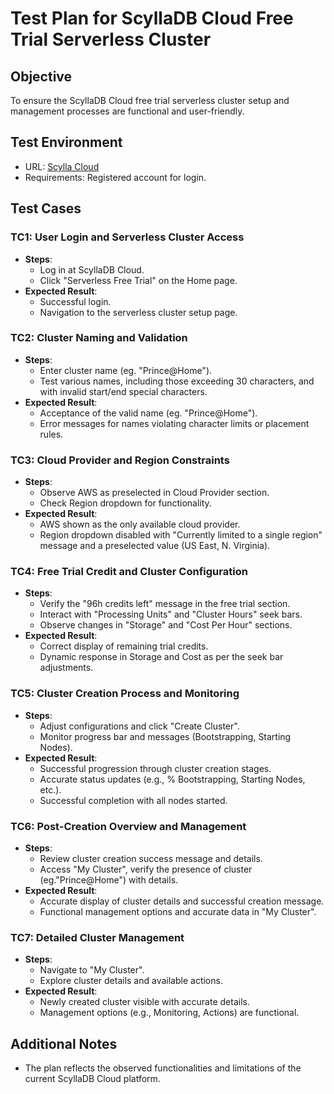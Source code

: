 # Test Plan for ScyllaDB Cloud Free Trial Serverless Cluster

## Objective

To ensure the ScyllaDB Cloud free trial serverless cluster setup and management processes are functional and user-friendly.

## Test Environment

- URL: [Scylla Cloud](https://cloud.scylladb.com/account/login)
- Requirements: Registered account for login.

## Test Cases

### TC1: User Login and Serverless Cluster Access

- **Steps**:
  - Log in at ScyllaDB Cloud.
  - Click "Serverless Free Trial" on the Home page.
- **Expected Result**:
  - Successful login.
  - Navigation to the serverless cluster setup page.

### TC2: Cluster Naming and Validation

- **Steps**:
  - Enter cluster name (eg. "Prince@Home").
  - Test various names, including those exceeding 30 characters, and with invalid start/end special characters.
- **Expected Result**:
  - Acceptance of the valid name (eg. "Prince@Home").
  - Error messages for names violating character limits or placement rules.

### TC3: Cloud Provider and Region Constraints

- **Steps**:
  - Observe AWS as preselected in Cloud Provider section.
  - Check Region dropdown for functionality.
- **Expected Result**:
  - AWS shown as the only available cloud provider.
  - Region dropdown disabled with "Currently limited to a single region" message and a preselected value (US East, N. Virginia).

### TC4: Free Trial Credit and Cluster Configuration

- **Steps**:
  - Verify the "96h credits left" message in the free trial section.
  - Interact with "Processing Units" and "Cluster Hours" seek bars.
  - Observe changes in "Storage" and "Cost Per Hour" sections.
- **Expected Result**:
  - Correct display of remaining trial credits.
  - Dynamic response in Storage and Cost as per the seek bar adjustments.

### TC5: Cluster Creation Process and Monitoring

- **Steps**:
  - Adjust configurations and click "Create Cluster".
  - Monitor progress bar and messages (Bootstrapping, Starting Nodes).
- **Expected Result**:
  - Successful progression through cluster creation stages.
  - Accurate status updates (e.g., % Bootstrapping, Starting Nodes, etc.).
  - Successful completion with all nodes started.

### TC6: Post-Creation Overview and Management

- **Steps**:
  - Review cluster creation success message and details.
  - Access "My Cluster", verify the presence of cluster (eg."Prince@Home") with details.
- **Expected Result**:
  - Accurate display of cluster details and successful creation message.
  - Functional management options and accurate data in "My Cluster".

### TC7: Detailed Cluster Management

- **Steps**:
  - Navigate to "My Cluster".
  - Explore cluster details and available actions.
- **Expected Result**:
  - Newly created cluster visible with accurate details.
  - Management options (e.g., Monitoring, Actions) are functional.

## Additional Notes

- The plan reflects the observed functionalities and limitations of the current ScyllaDB Cloud platform.
